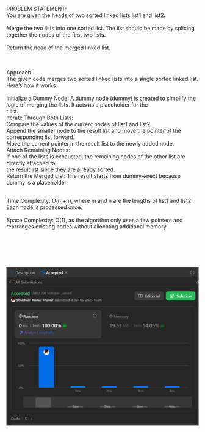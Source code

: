 PROBLEM STATEMENT:</br>
You are given the heads of two sorted linked lists list1 and list2.</br>
</br>
Merge the two lists into one sorted list. The list should be made by splicing together the nodes of the first two lists.</br>
</br>
Return the head of the merged linked list.</br>
</br></br>

Approach</br>
The given code merges two sorted linked lists into a single sorted linked list. Here’s how it works:</br>
</br>
Initialize a Dummy Node: A dummy node (dummy) is created to simplify the logic of merging the lists. It acts as a placeholder for the </br>t list.</br>
Iterate Through Both Lists:</br>
Compare the values of the current nodes of list1 and list2.</br>
Append the smaller node to the result list and move the pointer of the corresponding list forward.</br>
Move the current pointer in the result list to the newly added node.</br>
Attach Remaining Nodes:</br>
If one of the lists is exhausted, the remaining nodes of the other list are directly attached to </br>
the result list since they are already sorted.</br>
Return the Merged List: The result starts from dummy->next because dummy is a placeholder.</br></br>

Time Complexity: O(m+n), where m and n are the lengths of list1 and list2. Each node is processed once.</br>
</br>
Space Complexity: O(1), as the algorithm only uses a few pointers and rearranges existing nodes without allocating additional memory.</br></br></br></br></br>
</br>

![alt text](image.png)
